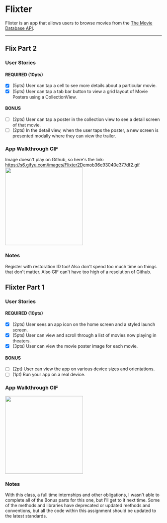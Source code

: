 # Flixter

Flixter is an app that allows users to browse movies from the [The Movie Database API](http://docs.themoviedb.apiary.io/#).

---

## Flix Part 2

### User Stories

#### REQUIRED (10pts)
- [X] (5pts) User can tap a cell to see more details about a particular movie.
- [X] (5pts) User can tap a tab bar button to view a grid layout of Movie Posters using a CollectionView.

#### BONUS
- [ ] (2pts) User can tap a poster in the collection view to see a detail screen of that movie.
- [ ] (2pts) In the detail view, when the user taps the poster, a new screen is presented modally where they can view the trailer.

### App Walkthrough GIF

Image doesn't play on Github, so here's the link: https://s6.gifyu.com/images/Flixter2Demob36e93040e377df2.gif
<img src="https://s6.gifyu.com/images/Flixter2Demob36e93040e377df2.md.gif" width=250><br>

### Notes
Register with restoration ID too! Also don't spend too much time on things that don't matter. Also GIF can't have too high of a resolution of Github.
## Flixter Part 1

### User Stories
#### REQUIRED (10pts)
- [X] (2pts) User sees an app icon on the home screen and a styled launch screen.
- [X] (5pts) User can view and scroll through a list of movies now playing in theaters.
- [X] (3pts) User can view the movie poster image for each movie.

#### BONUS
- [ ] (2pt) User can view the app on various device sizes and orientations.
- [ ] (1pt) Run your app on a real device.

### App Walkthrough GIF
<img src="https://s6.gifyu.com/images/FlixterDemo.gif" width=250><br>

### Notes
With this class, a full time internships and other obligations, I wasn't able to complete all of the Bonus parts for this one, but I'll get to it next time.
Some of the methods and libraries have deprecated or updated methods and conventions, but all the code within this assignment should be updated to the latest standards.
